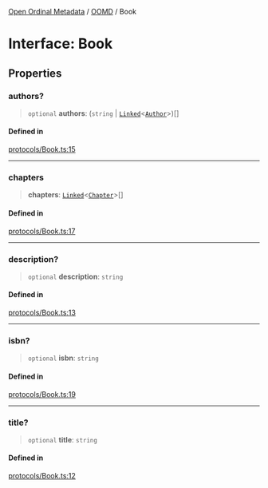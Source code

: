 [Open Ordinal Metadata](../../README.md) / [OOMD](../README.md) / Book

# Interface: Book

## Properties

### authors?

> `optional` **authors**: (`string` \| [`Linked`](../type-aliases/Linked.md)\<[`Author`](Author.md)\>)[]

#### Defined in

[protocols/Book.ts:15](https://github.com/open-ordinal/open-ordinal-metadata/blob/e842098b1fb29e1be4b5533286ecbbaaac36ff64/src/protocols/Book.ts#L15)

***

### chapters

> **chapters**: [`Linked`](../type-aliases/Linked.md)\<[`Chapter`](Chapter.md)\>[]

#### Defined in

[protocols/Book.ts:17](https://github.com/open-ordinal/open-ordinal-metadata/blob/e842098b1fb29e1be4b5533286ecbbaaac36ff64/src/protocols/Book.ts#L17)

***

### description?

> `optional` **description**: `string`

#### Defined in

[protocols/Book.ts:13](https://github.com/open-ordinal/open-ordinal-metadata/blob/e842098b1fb29e1be4b5533286ecbbaaac36ff64/src/protocols/Book.ts#L13)

***

### isbn?

> `optional` **isbn**: `string`

#### Defined in

[protocols/Book.ts:19](https://github.com/open-ordinal/open-ordinal-metadata/blob/e842098b1fb29e1be4b5533286ecbbaaac36ff64/src/protocols/Book.ts#L19)

***

### title?

> `optional` **title**: `string`

#### Defined in

[protocols/Book.ts:12](https://github.com/open-ordinal/open-ordinal-metadata/blob/e842098b1fb29e1be4b5533286ecbbaaac36ff64/src/protocols/Book.ts#L12)
